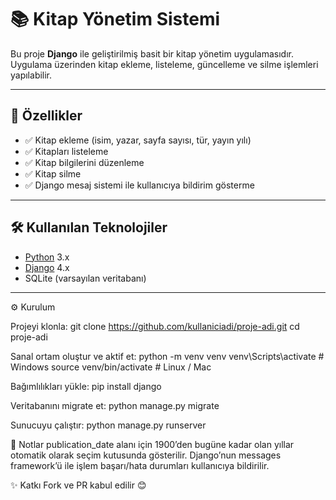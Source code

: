 # 📚 Kitap Yönetim Sistemi

Bu proje **Django** ile geliştirilmiş basit bir kitap yönetim uygulamasıdır.  
Uygulama üzerinden kitap ekleme, listeleme, güncelleme ve silme işlemleri yapılabilir.  

---

## 🚀 Özellikler
- ✅ Kitap ekleme (isim, yazar, sayfa sayısı, tür, yayın yılı)
- ✅ Kitapları listeleme
- ✅ Kitap bilgilerini düzenleme
- ✅ Kitap silme
- ✅ Django mesaj sistemi ile kullanıcıya bildirim gösterme

---

## 🛠 Kullanılan Teknolojiler
- [Python](https://www.python.org/) 3.x
- [Django](https://www.djangoproject.com/) 4.x
- SQLite (varsayılan veritabanı)

---

⚙️ Kurulum

Projeyi klonla:
git clone https://github.com/kullaniciadi/proje-adi.git
cd proje-adi

Sanal ortam oluştur ve aktif et:
python -m venv venv
venv\Scripts\activate   # Windows
source venv/bin/activate # Linux / Mac

Bağımlılıkları yükle:
pip install django

Veritabanını migrate et:
python manage.py migrate

Sunucuyu çalıştır:
python manage.py runserver

📌 Notlar
publication_date alanı için 1900’den bugüne kadar olan yıllar otomatik olarak seçim kutusunda gösterilir.
Django’nun messages framework’ü ile işlem başarı/hata durumları kullanıcıya bildirilir.

✨ Katkı
Fork ve PR kabul edilir 😊